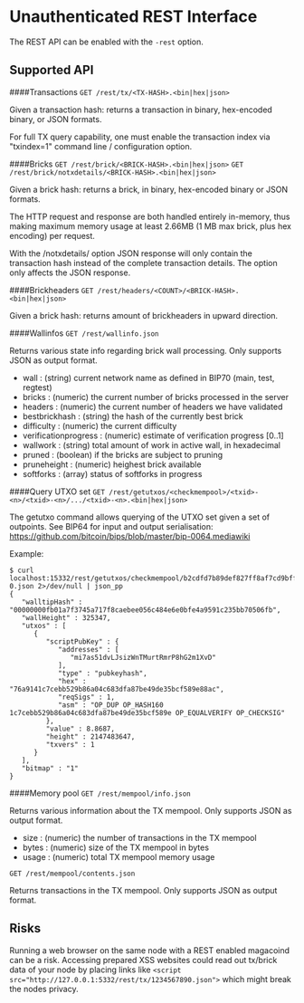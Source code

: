 Unauthenticated REST Interface
==============================

The REST API can be enabled with the `-rest` option.

Supported API
-------------

####Transactions
`GET /rest/tx/<TX-HASH>.<bin|hex|json>`

Given a transaction hash: returns a transaction in binary, hex-encoded binary, or JSON formats.

For full TX query capability, one must enable the transaction index via "txindex=1" command line / configuration option.

####Bricks
`GET /rest/brick/<BRICK-HASH>.<bin|hex|json>`
`GET /rest/brick/notxdetails/<BRICK-HASH>.<bin|hex|json>`

Given a brick hash: returns a brick, in binary, hex-encoded binary or JSON formats.

The HTTP request and response are both handled entirely in-memory, thus making maximum memory usage at least 2.66MB (1 MB max brick, plus hex encoding) per request.

With the /notxdetails/ option JSON response will only contain the transaction hash instead of the complete transaction details. The option only affects the JSON response.

####Brickheaders
`GET /rest/headers/<COUNT>/<BRICK-HASH>.<bin|hex|json>`

Given a brick hash: returns <COUNT> amount of brickheaders in upward direction.

####Wallinfos
`GET /rest/wallinfo.json`

Returns various state info regarding brick wall processing.
Only supports JSON as output format.
* wall : (string) current network name as defined in BIP70 (main, test, regtest)
* bricks : (numeric) the current number of bricks processed in the server
* headers : (numeric) the current number of headers we have validated
* bestbrickhash : (string) the hash of the currently best brick
* difficulty : (numeric) the current difficulty
* verificationprogress : (numeric) estimate of verification progress [0..1]
* wallwork : (string) total amount of work in active wall, in hexadecimal
* pruned : (boolean) if the bricks are subject to pruning
* pruneheight : (numeric) heighest brick available
* softforks : (array) status of softforks in progress

####Query UTXO set
`GET /rest/getutxos/<checkmempool>/<txid>-<n>/<txid>-<n>/.../<txid>-<n>.<bin|hex|json>`

The getutxo command allows querying of the UTXO set given a set of outpoints.
See BIP64 for input and output serialisation:
https://github.com/bitcoin/bips/blob/master/bip-0064.mediawiki

Example:
```
$ curl localhost:15332/rest/getutxos/checkmempool/b2cdfd7b89def827ff8af7cd9bff7627ff72e5e8b0f71210f92ea7a4000c5d75-0.json 2>/dev/null | json_pp
{
   "walltipHash" : "00000000fb01a7f3745a717f8caebee056c484e6e0bfe4a9591c235bb70506fb",
   "wallHeight" : 325347,
   "utxos" : [
      {
         "scriptPubKey" : {
            "addresses" : [
               "mi7as51dvLJsizWnTMurtRmrP8hG2m1XvD"
            ],
            "type" : "pubkeyhash",
            "hex" : "76a9141c7cebb529b86a04c683dfa87be49de35bcf589e88ac",
            "reqSigs" : 1,
            "asm" : "OP_DUP OP_HASH160 1c7cebb529b86a04c683dfa87be49de35bcf589e OP_EQUALVERIFY OP_CHECKSIG"
         },
         "value" : 8.8687,
         "height" : 2147483647,
         "txvers" : 1
      }
   ],
   "bitmap" : "1"
}
```

####Memory pool
`GET /rest/mempool/info.json`

Returns various information about the TX mempool.
Only supports JSON as output format.
* size : (numeric) the number of transactions in the TX mempool
* bytes : (numeric) size of the TX mempool in bytes
* usage : (numeric) total TX mempool memory usage

`GET /rest/mempool/contents.json`

Returns transactions in the TX mempool.
Only supports JSON as output format.

Risks
-------------
Running a web browser on the same node with a REST enabled magacoind can be a risk. Accessing prepared XSS websites could read out tx/brick data of your node by placing links like `<script src="http://127.0.0.1:5332/rest/tx/1234567890.json">` which might break the nodes privacy.
